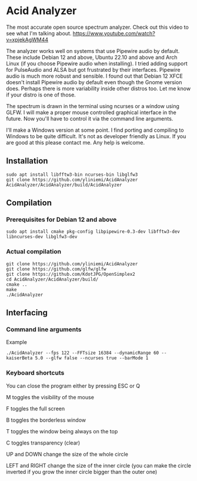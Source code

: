 # Acid Analyzer

The most accurate open source spectrum analyzer. Check out this video to see what I'm talking about.
https://www.youtube.com/watch?v=xpjekAgWM44

The analyzer works well on systems that use Pipewire audio by default.
These include Debian 12 and above, Ubuntu 22.10 and above and Arch Linux (if you choose Pipewire audio when installing).
I tried adding support for PulseAudio and ALSA but got frustrated by their interfaces. Pipewire audio is much more robust and sensible.
I found out that Debian 12 XFCE doesn't install Pipewire audio by default even though the Gnome version does. Perhaps there is more variability inside other distros too. Let me know if your distro is one of those.

The spectrum is drawn in the terminal using ncurses or a window using GLFW. I will make a proper mouse controlled graphical interface in the future. Now you'll have to control it via the command line arguments.

I'll make a Windows version at some point. I find porting and compiling to Windows to be quite difficult. It's not as developer friendly as Linux. If you are good at this please contact me. Any help is welcome.


## Installation

```console
sudo apt install libfftw3-bin ncurses-bin libglfw3
git clone https://github.com/yliniemi/AcidAnalyzer
AcidAnalyzer/AcidAnalyzer/build/AcidAnalyzer
```


## Compilation

### Prerequisites for Debian 12 and above

```console
sudo apt install cmake pkg-config libpipewire-0.3-dev libfftw3-dev libncurses-dev libglfw3-dev
```


### Actual compilation

```console
git clone https://github.com/yliniemi/AcidAnalyzer
git clone https://github.com/glfw/glfw
git clone https://github.com/KdotJPG/OpenSimplex2
cd AcidAnalyzer/AcidAnalyzer/build/
cmake ..
make
./AcidAnalyzer
```


## Interfacing

### Command line arguments

Example
```console
./AcidAnalyzer --fps 122 --FFTsize 16384 --dynamicRange 60 --kaiserBeta 5.0 --glfw false --ncurses true --barMode 1
```

### Keyboard shortcuts

You can close the program either by pressing ESC or Q

M toggles the visibility of the mouse

F toggles the full screen

B toggles the borderless window

T toggles the window being always on the top

C toggles transparency (clear)

UP and DOWN change the size of the whole circle

LEFT and RIGHT change the size of the inner circle (you can make the circle inverted if you grow the inner circle bigger than the outer one)



